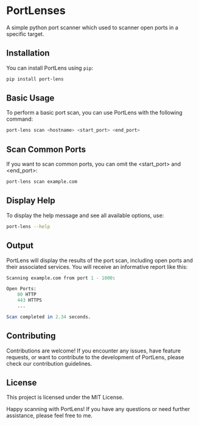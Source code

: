# PortLenses

A simple python port scanner which used to scanner open ports in a specific target.
 
## Installation

You can install PortLens using `pip`:

```bash
pip install port-lens
```

## Basic Usage

To perform a basic port scan, you can use PortLens with the following command:

```bash
port-lens scan <hostname> <start_port> <end_port>

```

## Scan Common Ports
If you want to scan common ports, you can omit the <start_port> and <end_port>:



```bash
port-lens scan example.com

```

## Display Help

To display the help message and see all available options, use:

```bash
port-lens --help
```

## Output
PortLens will display the results of the port scan, including open ports and their associated services. You will receive an informative report like this:
```mathematica
Scanning example.com from port 1 - 1000:

Open Ports:
    80 HTTP
    443 HTTPS
    ...

Scan completed in 2.34 seconds.
```

## Contributing
Contributions are welcome! If you encounter any issues, have feature requests, or want to contribute to the development of PortLens, please check our contribution guidelines.

## License
This project is licensed under the MIT License.

Happy scanning with PortLens! If you have any questions or need further assistance, please feel free to me.


